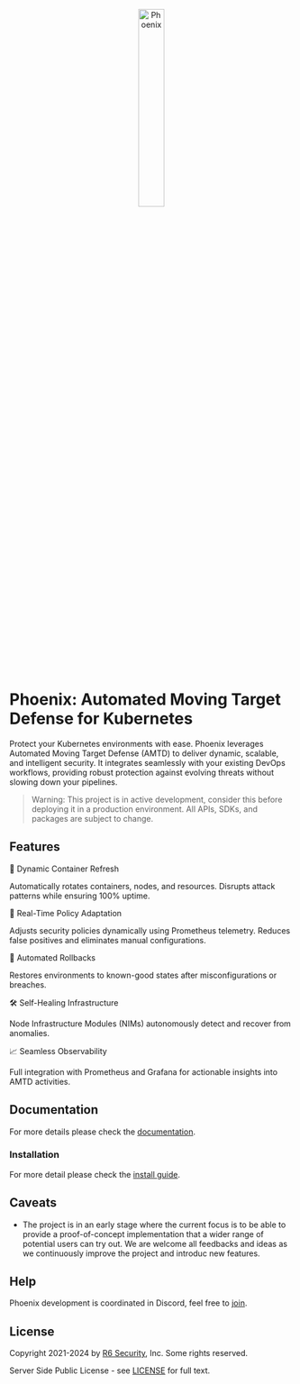 <p align="center">
  <img alt="Phoenix", src="docs/img/phoenix-logo.png" width="30%" height="30%"></br>
</p>

# Phoenix: Automated Moving Target Defense for Kubernetes

Protect your Kubernetes environments with ease.
Phoenix leverages Automated Moving Target Defense (AMTD) to deliver dynamic, scalable, and intelligent security. It integrates seamlessly with your existing DevOps workflows, providing robust protection against evolving threats without slowing down your pipelines.
> Warning: This project is in active development, consider this before deploying it in a production environment.  All APIs, SDKs, and packages are subject to change.

## Features
🔄 Dynamic Container Refresh

Automatically rotates containers, nodes, and resources.
Disrupts attack patterns while ensuring 100% uptime.

📜 Real-Time Policy Adaptation

Adjusts security policies dynamically using Prometheus telemetry.
Reduces false positives and eliminates manual configurations.

🔄 Automated Rollbacks

Restores environments to known-good states after misconfigurations or breaches.

🛠️ Self-Healing Infrastructure

Node Infrastructure Modules (NIMs) autonomously detect and recover from anomalies.

📈 Seamless Observability

Full integration with Prometheus and Grafana for actionable insights into AMTD activities.

## Documentation

For more details please check the [documentation](docs/README.md).

### Installation

For more detail please check the [install guide](docs/INSTALL.md#deploy-with-helm).

## Caveats

* The project is in an early stage where the current focus is to be able to provide a proof-of-concept implementation that a wider range of potential users can try out. We are welcome all feedbacks and ideas as we continuously improve the project and introduc new features.

## Help

Phoenix development is coordinated in Discord, feel free to [join](https://discord.gg/9t8FXumA).

## License

Copyright 2021-2024 by [R6 Security](https://www.r6security.com), Inc. Some rights reserved.

Server Side Public License - see [LICENSE](/LICENSE) for full text.
